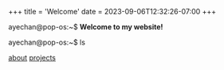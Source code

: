 +++
title = 'Welcome'
date = 2023-09-06T12:32:26-07:00
+++


ayechan@pop-os:~$ **Welcome to my website!**


ayechan@pop-os:~$ ls


[about](./about-landing-page) [projects](./project-landing-page) 
